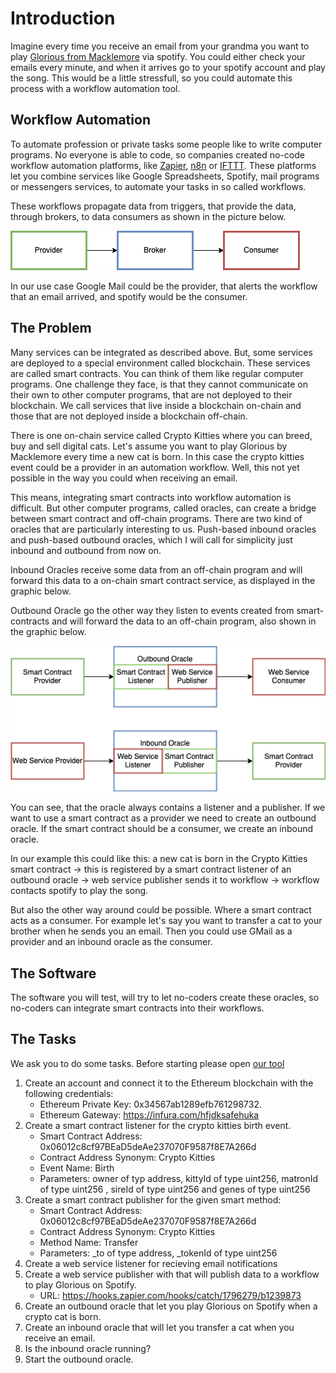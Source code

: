 # Introduction

Imagine every time you receive an email from your grandma you want to play [Glorious from Macklemore](https://www.youtube.com/watch?v=7OrLroFa0AI) via spotify. You could either check your emails every minute, and when it arrives go to your spotify account and play the song. This would be a little stressfull, so you could automate this process with a workflow automation tool.


## Workflow Automation

To automate profession or private tasks some people like to write computer programs. No everyone is able to code, so companies created no-code workflow automation platforms, like [Zapier](https://www.zapier.com), [n8n](https://www.n8n.io) or [IFTTT](https://www.ifttt.com). These platforms let you combine services like Google Spreadsheets, Spotify, mail programs or messengers services, to automate your tasks in so called workflows.

These workflows propagate data from triggers, that provide the data, through brokers, to data consumers as shown in the picture below. 

![](./Provider-Broker-Consumer.png)

In our use case Google Mail could be the provider, that alerts the workflow that an email arrived, and spotify would be the consumer.

## The Problem

Many services can be integrated as described above. But, some services are deployed to a special environment called blockchain. These services are called smart contracts. You can think of them like regular computer programs. One challenge they face, is that they cannot communicate on their own to other computer programs, that are not deployed to their blockchain. We call services that live inside a blockchain on-chain and those that are not deployed inside a blockchain off-chain.

There is one on-chain service called Crypto Kitties where you can breed, buy and sell digital cats. Let's assume you want to play Glorious by Macklemore every time a new cat is born. In this case the crypto kitties event could be a provider in an automation workflow. Well, this not yet possible in the way you could when receiving an email. 

This means, integrating smart contracts into workflow automation is difficult. But other computer programs, called oracles, can create a bridge between smart contract and off-chain programs. There are two kind of oracles that are particularly interesting to us. Push-based inbound oracles and push-based outbound oracles, which I will call for simplicity just inbound and outbound from now on. 

Inbound Oracles receive some data from an off-chain program and will forward this data to a on-chain smart contract service, as displayed in the graphic below.

Outbound Oracle go the other way they listen to events created from smart-contracts and will forward the data to an off-chain program, also shown in the graphic below.

![](Inbound-Outbound-Oracle.drawio.png)

You can see, that the oracle always contains a listener and a publisher. If we want to use a smart contract as a provider we need to create an outbound oracle. If the smart contract should be a consumer, we create an inbound oracle.

In our example this could like this: a new cat is born in the Crypto Kitties smart contract -> this is registered by a smart contract listener of an outbound oracle -> web service publisher sends it to workflow -> workflow contacts spotify to play the song.

But also the other way around could be possible. Where a smart contract acts as a consumer. For example let's say you want to transfer a cat to your brother when he sends you an email. Then you could use GMail as a provider and an inbound oracle as the consumer.

## The Software
The software you will test, will try to let no-coders create these oracles, so no-coders can integrate smart contracts into their workflows.

## The Tasks

We ask you to do some tasks. Before starting please open [our tool](https://oracles.work)

1. Create an account and connect it to the Ethereum
blockchain with the following credentials:
    * Ethereum Private Key: 0x34567ab1289efb761298732.
    * Ethereum Gateway: https://infura.com/hfjdksafehuka
2. Create a smart contract listener for the
crypto kitties birth event.
    * Smart Contract Address: 0x06012c8cf97BEaD5deAe237070F9587f8E7A266d
    * Contract Address Synonym: Crypto Kitties
    * Event Name: Birth
    * Parameters:
        owner of typ address,  kittyId of type uint256, matronId of type uint256 ,  sireId of type uint256 and genes of type uint256
3. Create a smart contract publisher for
the given smart method:
    * Smart Contract Address: 0x06012c8cf97BEaD5deAe237070F9587f8E7A266d
    * Contract Address Synonym: Crypto Kitties
    * Method Name: Transfer
    * Parameters:
        _to of type address, _tokenId of type uint256
4. Create a web service listener for
recieving email notifications
5. Create a web service publisher with
that will publish data to a workflow to play Glorious on Spotify.
    * URL: https://hooks.zapier.com/hooks/catch/1796279/b1239873
6. Create an outbound oracle that let you play Glorious on Spotify when a crypto cat is born.
7. Create an inbound oracle that will let you transfer a cat when you receive an email.
8. Is the inbound oracle running?
9. Start the outbound oracle.

